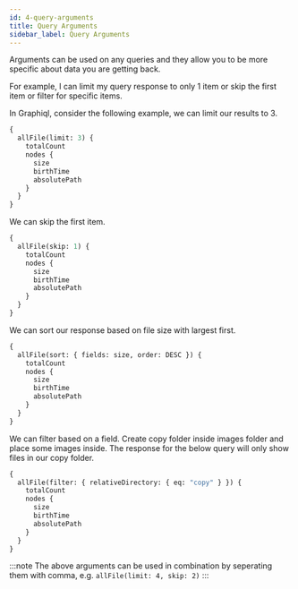 ```yaml
---
id: 4-query-arguments
title: Query Arguments
sidebar_label: Query Arguments
---
```


Arguments can be used on any queries and they allow you to be more specific about data you are getting back.

For example, I can limit my query response to only 1 item or skip the first item or filter for specific items.

In Graphiql, consider the following example, we can limit our results to 3.

```graphql
{
  allFile(limit: 3) {
    totalCount
    nodes {
      size
      birthTime
      absolutePath
    }
  }
}
```

We can skip the first item.

```graphql
{
  allFile(skip: 1) {
    totalCount
    nodes {
      size
      birthTime
      absolutePath
    }
  }
}
```

We can sort our response based on file size with largest first.

```graphql
{
  allFile(sort: { fields: size, order: DESC }) {
    totalCount
    nodes {
      size
      birthTime
      absolutePath
    }
  }
}
```

We can filter based on a field. Create copy folder inside images folder and place some images inside. The response for the below query will only show files in our copy folder.

```graphql
{
  allFile(filter: { relativeDirectory: { eq: "copy" } }) {
    totalCount
    nodes {
      size
      birthTime
      absolutePath
    }
  }
}
```

:::note
The above arguments can be used in combination by seperating them with comma, e.g. `allFile(limit: 4, skip: 2)`
:::
